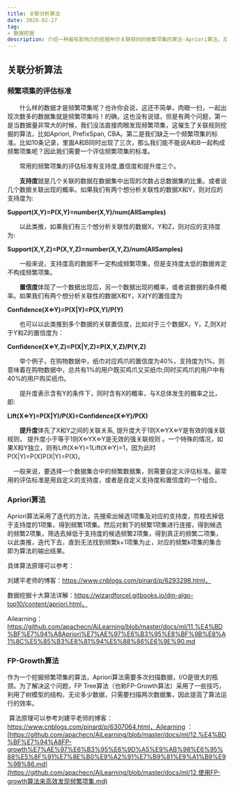 ```yaml
---
title: 关联分析算法
date: 2020-02-27
tag:
- 数据挖掘
description: 介绍一种最有影响力的挖掘布尔关联规则的频繁项集的算法-Apriori算法，及其改进算法FP-growth算法。
---
```


## 关联分析算法

### 频繁项集的评估标准

　　什么样的数据才是频繁项集呢？也许你会说，这还不简单，肉眼一扫，一起出现次数多的数据集就是频繁项集吗！的确，这也没有说错，但是有两个问题，第一是当数据量非常大的时候，我们没法直接肉眼发现频繁项集，这催生了关联规则挖掘的算法，比如Apriori, PrefixSpan, CBA。第二是我们缺乏一个频繁项集的标准。比如10条记录，里面A和B同时出现了三次，那么我们能不能说A和B一起构成频繁项集呢？因此我们需要一个评估频繁项集的标准。

　　常用的频繁项集的评估标准有支持度,置信度和提升度三个。

　　**支持度**就是几个关联的数据在数据集中出现的次数占总数据集的比重。或者说几个数据关联出现的概率。如果我们有两个想分析关联性的数据X和Y，则对应的支持度为:

**Support(X,Y)=P(X,Y)=number(X,Y)/num(AllSamples)**

　　以此类推，如果我们有三个想分析关联性的数据X，Y和Z，则对应的支持度为:

**Support(X,Y,Z)=P(X,Y,Z)=number(X,Y,Z)/num(AllSamples)**

　　一般来说，支持度高的数据不一定构成频繁项集，但是支持度太低的数据肯定不构成频繁项集。

　　**置信度**体现了一个数据出现后，另一个数据出现的概率，或者说数据的条件概率。如果我们有两个想分析关联性的数据X和Y，X对Y的置信度为

**Confidence(X⇐Y)=P(X|Y)=P(X,Y)/P(Y)**

　　也可以以此类推到多个数据的关联置信度，比如对于三个数据X，Y，Z,则X对于Y和Z的置信度为：

**Confidence(X⇐Y,Z)=P(X|Y,Z)=P(X,Y,Z)/P(Y,Z)**

　　举个例子，在购物数据中，纸巾对应鸡爪的置信度为40%，支持度为1%。则意味着在购物数据中，总共有1%的用户既买鸡爪又买纸巾;同时买鸡爪的用户中有40%的用户购买纸巾。

　　提升度表示含有Y的条件下，同时含有X的概率，与X总体发生的概率之比，即:

**Lift(X⇐Y)=P(X|Y)/P(X)=Confidence(X⇐Y)/P(X)**

　　**提升度**体先了X和Y之间的关联关系, 提升度大于1则X⇐YX⇐Y是有效的强关联规则， 提升度小于等于1则X⇐YX⇐Y是无效的强关联规则 。一个特殊的情况，如果X和Y独立，则有Lift(X⇐Y)=1Lift(X⇐Y)=1，因为此时P(X|Y)=P(X)P(X|Y)=P(X)。

 　一般来说，要选择一个数据集合中的频繁数据集，则需要自定义评估标准。最常用的评估标准是用自定义的支持度，或者是自定义支持度和置信度的一个组合。

### Apriori算法

​		Apriori算法采用了迭代的方法，先搜索出候选1项集及对应的支持度，剪枝去掉低于支持度的1项集，得到频繁1项集。然后对剩下的频繁1项集进行连接，得到候选的频繁2项集，筛选去掉低于支持度的候选频繁2项集，得到真正的频繁二项集，以此类推，迭代下去，直到无法找到频繁k+1项集为止，对应的频繁k项集的集合即为算法的输出结果。

具体算法原理可以参考：

刘建平老师的博客：https://www.cnblogs.com/pinard/p/6293298.html，

数据挖掘十大算法详解：https://wizardforcel.gitbooks.io/dm-algo-top10/content/apriori.html，

Ailearning： https://github.com/apachecn/AiLearning/blob/master/docs/ml/11.%E4%BD%BF%E7%94%A8Apriori%E7%AE%97%E6%B3%95%E8%BF%9B%E8%A1%8C%E5%85%B3%E8%81%94%E5%88%86%E6%9E%90.md



### FP-Growth算法

​		作为一个挖掘频繁项集的算法，Apriori算法需要多次扫描数据，I/O是很大的瓶颈。为了解决这个问题，FP Tree算法（也称FP-Growth算法）采用了一些技巧，利用了树模型的结构，无论多少数据，只需要扫描两次数据集，因此提高了算法运行的效率。

​		算法原理可以参考刘建平老师的博客：https://www.cnblogs.com/pinard/p/6307064.html，Ailearning ：[https://github.com/apachecn/AiLearning/blob/master/docs/ml/12.%E4%BD%BF%E7%94%A8FP-growth%E7%AE%97%E6%B3%95%E6%9D%A5%E9%AB%98%E6%95%88%E5%8F%91%E7%8E%B0%E9%A2%91%E7%B9%81%E9%A1%B9%E9%9B%86.md](https://github.com/apachecn/AiLearning/blob/master/docs/ml/12.使用FP-growth算法来高效发现频繁项集.md)



